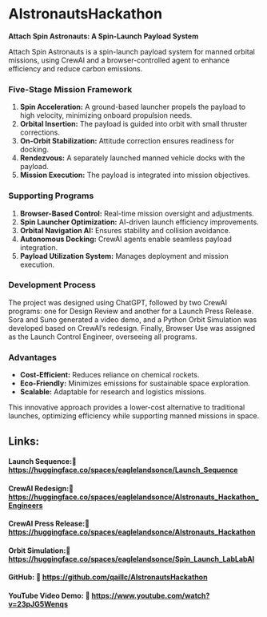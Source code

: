 # AIstronautsHackathon

**Attach Spin Astronauts: A Spin-Launch Payload System**

Attach Spin Astronauts is a spin-launch payload system for manned orbital missions, using CrewAI and a browser-controlled agent to enhance efficiency and reduce carbon emissions.

### Five-Stage Mission Framework
1. **Spin Acceleration:** A ground-based launcher propels the payload to high velocity, minimizing onboard propulsion needs.
2. **Orbital Insertion:** The payload is guided into orbit with small thruster corrections.
3. **On-Orbit Stabilization:** Attitude correction ensures readiness for docking.
4. **Rendezvous:** A separately launched manned vehicle docks with the payload.
5. **Mission Execution:** The payload is integrated into mission objectives.

### Supporting Programs
1. **Browser-Based Control:** Real-time mission oversight and adjustments.
2. **Spin Launcher Optimization:** AI-driven launch efficiency improvements.
3. **Orbital Navigation AI:** Ensures stability and collision avoidance.
4. **Autonomous Docking:** CrewAI agents enable seamless payload integration.
5. **Payload Utilization System:** Manages deployment and mission execution.

### Development Process
The project was designed using ChatGPT, followed by two CrewAI programs: one for Design Review and another for a Launch Press Release. Sora and Suno generated a video demo, and a Python Orbit Simulation was developed based on CrewAI’s redesign. Finally, Browser Use was assigned as the Launch Control Engineer, overseeing all programs.

### Advantages
- **Cost-Efficient:** Reduces reliance on chemical rockets.
- **Eco-Friendly:** Minimizes emissions for sustainable space exploration.
- **Scalable:** Adaptable for research and logistics missions.

This innovative approach provides a lower-cost alternative to traditional launches, optimizing efficiency while supporting manned missions in space.

## Links:

#### Launch Sequence:🔗 https://huggingface.co/spaces/eaglelandsonce/Launch_Sequence
#### CrewAI Redesign:🔗 https://huggingface.co/spaces/eaglelandsonce/AIstronauts_Hackathon_Engineers 
#### CrewAI Press Release:🔗 https://huggingface.co/spaces/eaglelandsonce/AIstronauts_Hackathon
#### Orbit Simulation:🔗 https://huggingface.co/spaces/eaglelandsonce/Spin_Launch_LabLabAI
#### GitHub: 🔗 https://github.com/qaillc/AIstronautsHackathon
#### YouTube Video Demo: 🔗 https://www.youtube.com/watch?v=23pJG5Wenqs




